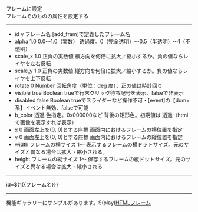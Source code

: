 フレームに設定  
フレームそのものの属性を設定する

***
- id	y		フレーム名	[add_fram]で定義したフレーム名
- alpha		1.0	0.0〜1.0（実数）	透過度。0（完全透明）〜0.5（半透明）〜1（不透明）
- scale_x		1.0	正負の実数値	横方向を何倍に拡大／縮小するか。負の値ならレイヤを左右反転
- scale_y		1.0	正負の実数値	縦方向を何倍に拡大／縮小するか。負の値ならレイヤを上下反転
- rotate		0	Number	回転角度（単位：deg 度）、正の値は時計回り
- visible		true	Boolean	trueで行末クリック待ち記号を表示、falseで非表示
- disabled		false	Boolean	trueでスライダーなど操作不可・[event]の【dom=系】イベント無効、falseで可能
- b_color		透過	色指定。0x000000など	背後の矩形色。初期値は 透過（htmlで画像を表示すれば表示）
- x		0	画面左上を(0, 0)とする座標	画面内におけるフレームの横位置を指定
- y		0	画面左上を(0, 0)とする座標	画面内におけるフレームの縦位置を指定
- width		フレームの横サイズ	1〜	表示するフレームの横ドットサイズ。元のサイズと異なる場合は拡大・縮小される。
- height		フレームの縦サイズ	1〜	保存するフレームの縦ドットサイズ。元のサイズと異なる場合は拡大・縮小される

***
id=${1{{フレーム名}}}

***
機能ギャラリーにサンプルがあります。$(play)[HTMLフレーム](https://famibee.github.io/SKYNovel_gallery/?cur=frame)
